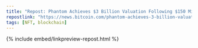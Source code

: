 ```yaml
---
title: "Repost: Phantom Achieves $3 Billion Valuation Following $150 Million Funding Round – News Bytes Bitcoin News"
repostlink: "https://news.bitcoin.com/phantom-achieves-3-billion-valuation-following-150-million-funding-round/"
tags: [NFT, blockchain]
---
```


{% include embed/linkpreview-repost.html %}
